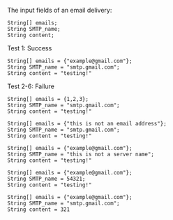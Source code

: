 The input fields of an email delivery:
```
String[] emails;
String SMTP_name;
String content;
```

Test 1: Success
```
String[] emails = {"example@gmail.com"};
String SMTP_name = "smtp.gmail.com";
String content = "testing!"
```

Test 2-6: Failure
```
String[] emails = {1,2,3};
String SMTP_name = "smtp.gmail.com";
String content = "testing!"
```
```
String[] emails = {"this is not an email address"};
String SMTP_name = "smtp.gmail.com";
String content = "testing!"
```
```
String[] emails = {"example@gmail.com"};
String SMTP_name = "this is not a server name";
String content = "testing!"
```
```
String[] emails = {"example@gmail.com"};
String SMTP_name = 54321;
String content = "testing!"
```
```
String[] emails = {"example@gmail.com"};
String SMTP_name = "smtp.gmail.com";
String content = 321
```


